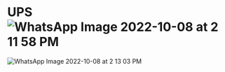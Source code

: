 # UPS![WhatsApp Image 2022-10-08 at 2 11 58 PM](https://user-images.githubusercontent.com/38872545/194692113-9e3cdfb6-54aa-4536-aaad-ab3df6294a14.jpeg)
![WhatsApp Image 2022-10-08 at 2 13 03 PM](https://user-images.githubusercontent.com/38872545/194692174-d010d7fd-59d4-4389-851f-c8fb5aaa7c2b.jpeg)
